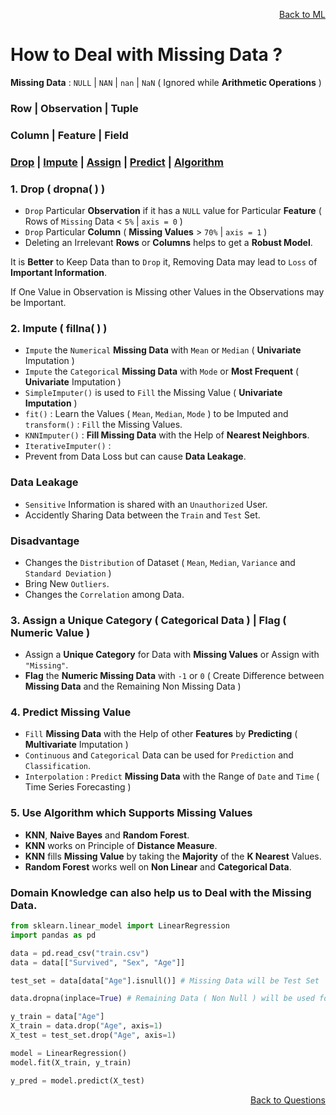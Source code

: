 <p align='right'><a align="right" href="https://github.com/KIRANKUMAR7296/Library/blob/main/Machine%20Learning/Machine%20Learning%20Models.md">Back to ML</a></p>

# How to Deal with Missing Data ?

**Missing Data** : `NULL` | `NAN` | `nan` | `NaN` ( Ignored while **Arithmetic Operations** )

### Row | Observation | Tuple

### Column | Feature | Field

<h3><a href="#del">Drop</a> | <a href="#impute">Impute</a> | <a href="#assign">Assign</a> | <a href="#predict">Predict</a> | <a href="#algo">Algorithm</a></h3>

<h3 name="del"> 1. Drop ( dropna( ) )</h3>

- `Drop` Particular **Observation** if it has a `NULL` value for Particular **Feature** ( Rows of `Missing` Data < `5%` | `axis = 0` )
- `Drop` Particular **Column** ( **Missing Values** > `70%` | `axis = 1` )
- Deleting an Irrelevant **Rows** or **Columns** helps to get a **Robust Model**.

It is **Better** to Keep Data than to `Drop` it, Removing Data may lead to `Loss` of **Important Information**.

If One Value in Observation is Missing other Values in the Observations may be Important.

<h3 name="impute"> 2. Impute ( fillna( ) )</h3>

- `Impute` the `Numerical` **Missing Data** with `Mean` or `Median` ( **Univariate** Imputation ) 
- `Impute` the `Categorical` **Missing Data** with `Mode` or **Most Frequent** (  **Univariate** Imputation ) 
- `SimpleImputer()` is used to `Fill` the Missing Value ( **Univariate Imputation** ) 
- `fit()` : Learn the Values ( `Mean`, `Median`, `Mode` ) to be Imputed and `transform()` : `Fill` the Missing Values.
- `KNNImputer()` : **Fill Missing Data** with the Help of **Nearest Neighbors**.
- `IterativeImputer()` : 
- Prevent from Data Loss but can cause **Data Leakage**.

### Data Leakage 
- `Sensitive` Information is shared with an `Unauthorized` User.
- Accidently Sharing Data between the `Train` and `Test` Set.

### Disadvantage

- Changes the `Distribution` of Dataset ( `Mean`, `Median`, `Variance` and `Standard Deviation` )
- Bring New `Outliers`.
- Changes the `Correlation` among Data.

<h3 name="assign"> 3. Assign a Unique Category ( Categorical Data ) | Flag ( Numeric Value )</h3>

- Assign a **Unique Category** for Data with **Missing Values** or Assign with `"Missing"`.
- **Flag** the **Numeric Missing Data** with `-1` or `0` ( Create Difference between **Missing Data** and the Remaining Non Missing Data ) 

<h3 name="predict"> 4. Predict Missing Value</h3>

- `Fill` **Missing Data** with the Help of other **Features** by **Predicting** ( **Multivariate** Imputation ) 
- `Continuous` and `Categorical` Data can be used for `Prediction` and `Classification`.
- `Interpolation` : `Predict` **Missing Data** with the Range of `Date` and `Time` ( Time Series Forecasting ) 

<h3 name="algo"> 5. Use Algorithm which Supports Missing Values</h3>

- **KNN**, **Naive Bayes** and **Random Forest**.
- **KNN** works on Principle of **Distance Measure**.
- **KNN** fills **Missing Value** by taking the **Majority** of the **K Nearest** Values.
- **Random Forest** works well on **Non Linear** and **Categorical Data**.

### Domain Knowledge can also help us to Deal with the Missing Data.

```python
from sklearn.linear_model import LinearRegression
import pandas as pd

data = pd.read_csv("train.csv")
data = data[["Survived", "Sex", "Age"]]

test_set = data[data["Age"].isnull()] # Missing Data will be Test Set

data.dropna(inplace=True) # Remaining Data ( Non Null ) will be used for Training the Model

y_train = data["Age"]
X_train = data.drop("Age", axis=1)
X_test = test_set.drop("Age", axis=1)

model = LinearRegression()
model.fit(X_train, y_train)

y_pred = model.predict(X_test)
```

<p align='right'><a align="right" href="https://github.com/KIRANKUMAR7296/Library/blob/main/Interview.md">Back to Questions</a></p>

